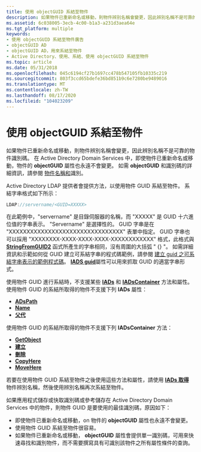 ```yaml
---
title: 使用 objectGUID 系結至物件
description: 如果物件已重新命名或移動，則物件辨別名稱會變更，因此辨別名稱不是可靠的物件識別碼。
ms.assetid: 6c038005-3ecb-4c00-b1a3-a231d3aea64e
ms.tgt_platform: multiple
keywords:
- 使用 objectGUID 系結至物件廣告
- objectGUID AD
- objectGUID AD，用來系結至物件
- Active Directory、使用、系結、使用 objectGUID 系結至物件
ms.topic: article
ms.date: 05/31/2018
ms.openlocfilehash: 045c6194cf27b1697cc478b547105fb10335c219
ms.sourcegitcommit: 803f3ccd65bdefe36bd851b9c6e7280be9489016
ms.translationtype: MT
ms.contentlocale: zh-TW
ms.lasthandoff: 08/17/2020
ms.locfileid: "104023209"
---
```

# <a name="using-objectguid-to-bind-to-an-object"></a>使用 objectGUID 系結至物件

如果物件已重新命名或移動，則物件辨別名稱會變更，因此辨別名稱不是可靠的物件識別碼。 在 Active Directory Domain Services 中，即使物件已重新命名或移動，物件的 **objectGUID** 屬性也永遠不會變更。 如需 **objectGUID** 和識別碼的詳細資訊，請參閱 [物件名稱和](object-names-and-identities.md)識別。

Active Directory LDAP 提供者會提供方法，以使用物件 GUID 系結至物件。 系結字串格式如下所示：


```C++
LDAP://servername/<GUID=XXXXX>
```



在此範例中，"servername" 是目錄伺服器的名稱，而 "XXXXX" 是 GUID 十六進位值的字串表示。 "Servername" 是選擇性的。 GUID 字串是在 "XXXXXXXXXXXXXXXXXXXXXXXXXXXXXXXX" 表單中指定。 GUID 字串也可以採用 "XXXXXXXX-XXXX-XXXX-XXXX-XXXXXXXXXXXX" 格式，此格式與 [**StringFromGUID2**](/windows/win32/api/combaseapi/nf-combaseapi-stringfromguid2) 函式所產生的字串相同，沒有周圍的大括弧 " {} "。 如需詳細資訊和示範如何從 GUID 建立可系結字串的程式碼範例，請參閱 [建立 guid 之可系結字串表示的範例程式碼](example-code-for-creating-a-bindable-string-representation-of-a-guid.md)。 [**IADS guid**](/windows/desktop/ADSI/iads-property-methods)屬性可以用來抓取 GUID 的適當字串形式。

使用物件 GUID 進行系結時，不支援某些 [**IADs**](/windows/desktop/api/iads/nn-iads-iads) 和 [**IADsContainer**](/windows/desktop/api/iads/nn-iads-iadscontainer) 方法和屬性。 使用物件 GUID 的系結所取得的物件不支援下列 **IADs** 屬性：

-   [**ADsPath**](/windows/desktop/ADSI/iads-property-methods)
-   [**Name**](/windows/desktop/ADSI/iads-property-methods)
-   [**父代**](/windows/desktop/ADSI/iads-property-methods)

使用物件 GUID 的系結所取得的物件不支援下列 **IADsContainer** 方法：

-   [**GetObject**](/windows/desktop/api/iads/nf-iads-iadscontainer-getobject)
-   [**建立**](/windows/desktop/api/iads/nf-iads-iadscontainer-create)
-   [**刪除**](/windows/desktop/api/iads/nf-iads-iadscontainer-delete)
-   [**CopyHere**](/windows/desktop/api/iads/nf-iads-iadscontainer-copyhere)
-   [**MoveHere**](/windows/desktop/api/iads/nf-iads-iadscontainer-movehere)

若要在使用物件 GUID 系結至物件之後使用這些方法和屬性，請使用 [**IADs 取得**](/windows/desktop/api/iads/nf-iads-iads-get) 物件辨別名稱，然後使用辨別名稱再次系結至物件。

如果應用程式儲存或快取識別碼或參考儲存在 Active Directory Domain Services 中的物件，則物件 GUID 是要使用的最佳識別碼，原因如下：

-   即使物件已重新命名或移動，on 物件的 **objectGUID** 屬性也永遠不會變更。
-   使用物件 GUID 系結至物件很容易。
-   如果物件已重新命名或移動， **objectGUID** 屬性會提供單一識別碼，可用來快速尋找和識別物件，而不需要撰寫具有可識別該物件之所有屬性條件的查詢。

 

 